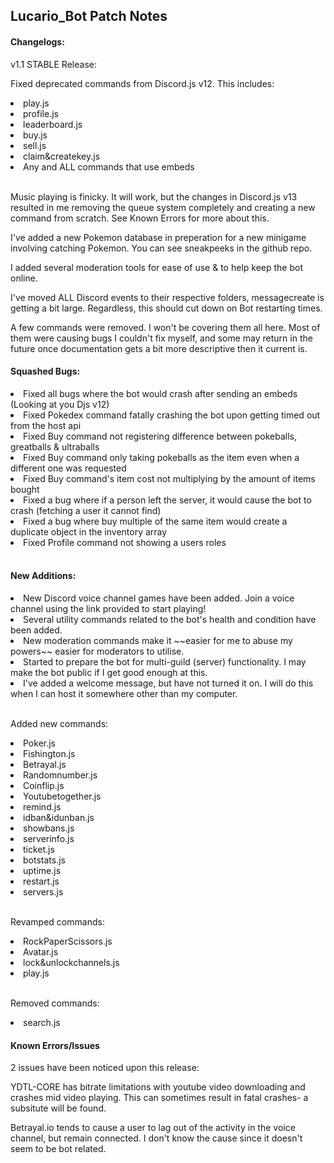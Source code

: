 ## Lucario_Bot Patch Notes 

#### Changelogs:
<p>v1.1 STABLE Release:<br />
<p>Fixed deprecated commands from Discord.js v12. This includes:<br />
  <li>play.js</li>
<li>profile.js</li>
<li>leaderboard.js</li>
<li>buy.js</li>
<li>sell.js</li>
<li>claim&createkey.js</li>
<li>Any and ALL commands that use embeds</li>
  
<br />

<p>Music playing is finicky. It will work, but the changes in Discord.js v13 resulted in me removing the queue system completely and creating a new command from scratch. See Known Errors for more about this.<br />
<p>I've added a new Pokemon database in preperation for a new minigame involving catching Pokemon. You can see sneakpeeks in the github repo.<br />
<p>I added several moderation tools for ease of use & to help keep the bot online.<br />
<p>I've moved ALL Discord events to their respective folders, messagecreate is getting a bit large. Regardless, this should cut down on Bot restarting times.<br />
<p>A few commands were removed. I won't be covering them all here. Most of them were causing bugs I couldn't fix myself, and some may return in the future once documentation gets a bit more descriptive then it current is.<br />

#### Squashed Bugs:

<li>Fixed all bugs where the bot would crash after sending an embeds (Looking at you Djs v12)</li>
<li>Fixed Pokedex command fatally crashing the bot upon getting timed out from the host api</li>
<li>Fixed Buy command not registering difference between pokeballs, greatballs & ultraballs</li>
<li>Fixed Buy command only taking pokeballs as the item even when a different one was requested</li>
<li>Fixed Buy command's item cost not multiplying by the amount of items bought</li>
<li>Fixed a bug where if a person left the server, it would cause the bot to crash (fetching a user it cannot find)</li>
<li>Fixed a bug where buy multiple of the same item would create a duplicate object in the inventory array</li>
<li>Fixed Profile command not showing a users roles</li>
<br />

#### New Additions:

<li>New Discord voice channel games have been added. Join a voice channel using the link provided to start playing!</li>
<li>Several utility commands related to the bot's health and condition have been added.</li>
<li>New moderation commands make it ~~easier for me to abuse my powers~~ easier for moderators to utilise.</li>
<li>Started to prepare the bot for multi-guild (server) functionality. I may make the bot public if I get good enough at this.</li>
<li>I've added a welcome message, but have not turned it on. I will do this when I can host it somewhere other than my computer.</li>
<br />

Added new commands:
<li>Poker.js</li>
<li>Fishington.js</li>
<li>Betrayal.js</li>
<li>Randomnumber.js</li>
<li>Coinflip.js</li>
<li>Youtubetogether.js</li>
<li>remind.js</li>
<li>idban&idunban.js</li>
<li>showbans.js</li>
<li>serverinfo.js</li>
<li>ticket.js</li>
<li>botstats.js</li>
<li>uptime.js</li>
<li>restart.js</li>
<li>servers.js</li>
<br />

Revamped commands:
<li>RockPaperScissors.js</li>
<li>Avatar.js</li>
<li>lock&unlockchannels.js</li>
<li>play.js</li>
<br />

Removed commands:
<li>search.js</li>

#### Known Errors/Issues

<p>2 issues have been noticed upon this release:<br />
<p>YDTL-CORE has bitrate limitations with youtube video downloading and crashes mid video playing. This can sometimes result in fatal crashes- a subsitute will be found.<br />
<p>Betrayal.io tends to cause a user to lag out of the activity in the voice channel, but remain connected. I don't know the cause since it doesn't seem to be bot related.<br />
